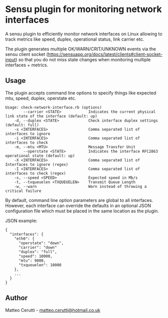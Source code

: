 # Sensu plugin for monitoring network interfaces

A sensu plugin to efficiently monitor network interfaces on Linux allowing to track metrics like speed, duplex, operational status, link carrier etc.

The plugin generates multiple OK/WARN/CRIT/UNKNOWN events via the sensu client socket (https://sensuapp.org/docs/latest/clients#client-socket-input) so that you
do not miss state changes when monitoring multiple interfaces + metrics.

## Usage

The plugin accepts command line options to specify things like expected mtu, speed, duplex, operstate etc.

```
Usage: check-network-interface.rb (options)
        --carrier <STATE>            Indicates the current physical link state of the interface (default: up)
    -d, --duplex <STATE>             Check interface duplex settings (default: full)
    -x <INTERFACES>                  Comma separated list of interfaces to ignore
    -i <INTERFACES>                  Comma separated list of interfaces to check
    -m, --mtu <MTU>                  Message Transfer Unit
        --operstate <STATE>          Indicates the interface RFC2863 operational state (default: up)
    -X <INTERFACES>                  Comma separated list of Interfaces to ignore (regex)
    -I <INTERFACES>                  Comma separated list of interfaces to check (regex)
    -s, --speed <SPEED>              Expected speed in Mb/s
    -t, --txqueuelen <TXQUEUELEN>    Transmit Queue Length
    -w, --warn                       Warn instead of throwing a critical failure
```

By default, command line option parameters are global to all interfaces. However, each interface can override the defaults in an optional JSON configuration file which must be placed
in the same location as the plugin.

JSON example:

```
{
  "interfaces": {
    "eth0": {
      "operstate": "down",
      "carrier": "down"
      "duplex": "full",
      "speed": 10000,
      "mtu": 9000,
      "txqueuelen": 10000
    },
    ...
  }
}
```

## Author
Matteo Cerutti - <matteo.cerutti@hotmail.co.uk>
